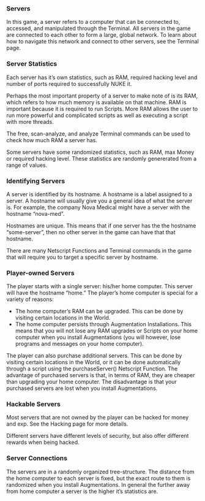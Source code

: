 ### Servers

In this game, a server refers to a computer that can be connected to, accessed, and manipulated through the Terminal. All servers in the game are connected to each other to form a large, global network. To learn about how to navigate this network and connect to other servers, see the Terminal page.

### Server Statistics

Each server has it’s own statistics, such as RAM, required hacking level and number of ports required to successfully NUKE it.

Perhaps the most important property of a server to make note of is its RAM, which refers to how much memory is available on that machine. RAM is important because it is required to run Scripts. More RAM allows the user to run more powerful and complicated scripts as well as executing a script with more threads.

The free, scan-analyze, and analyze Terminal commands can be used to check how much RAM a server has.

Some servers have some randomized statistics, such as RAM, max Money or required hacking level. These statistics are randomly genererated from a range of values.

### Identifying Servers

A server is identified by its hostname. A hostname is a label assigned to a server. A hostname will usually give you a general idea of what the server is. For example, the company Nova Medical might have a server with the hostname “nova-med”.

Hostnames are unique. This means that if one server has the the hostname “some-server”, then no other server in the game can have that that hostname.

There are many Netscript Functions and Terminal commands in the game that will require you to target a specific server by hostname.

### Player-owned Servers

The player starts with a single server: his/her home computer. This server will have the hostname “home.” The player’s home computer is special for a variety of reasons:

- The home computer’s RAM can be upgraded. This can be done by visiting certain locations in the World.
- The home computer persists through Augmentation Installations. This means that you will not lose any RAM upgrades or Scripts on your home computer when you install Augmentations (you will however, lose programs and messages on your home computer).

The player can also purchase additional servers. This can be done by visiting certain locations in the World, or it can be done automatically through a script using the purchaseServer() Netscript Function. The advantage of purchased servers is that, in terms of RAM, they are cheaper than upgrading your home computer. The disadvantage is that your purchased servers are lost when you install Augmentations.

### Hackable Servers

Most servers that are not owned by the player can be hacked for money and exp. See the Hacking page for more details.

Different servers have different levels of security, but also offer different rewards when being hacked.

### Server Connections

The servers are in a randomly organized tree-structure. The distance from the home computer to each server is fixed, but the exact route to them is randomized when you install Augmentations. In general the further away from home computer a server is the higher it’s statistics are.
